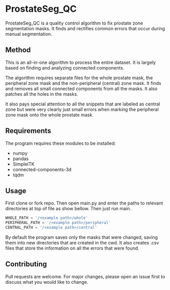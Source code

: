 # ProstateSeg_QC


ProstateSeg_QC is a quality control algorithm to fix prostate zone segmentation masks. It finds and rectifies common errors that occur during manual segmentation.

## Method

This is an all-in-one algorithm to process the entire dataset. It is largely based on finding and analyzing connected components.

The algorithm requires separate files for the whole prostate mask, the peripheral zone mask and the non-peripheral (central) zone mask. It finds and removes all small connected components from all the masks. It also patches all the holes in the masks. 

It also pays special attention to all the snippets that are labeled as central zone but were very clearly just small errors when marking the peripheral zone mask onto the whole prostate mask.

## Requirements

The program requires these modules to be installed:

- numpy
- pandas
- SimpleITK
- connected-components-3d
- tqdm


## Usage

First clone or fork repo. Then open main.py and enter the paths to relevant directories at top of file as show bellow. Then just run main.

```python
WHOLE_PATH = '/<example path>/whole'
PERIPHERAL_PATH = '/<example path>/peripheral'
CENTRAL_PATH = '/<example path>/central'
```
By default the program saves only the masks that were changed, saving them into new directories that are created in the cwd. It also creates .csv files that store the information on all the errors that were found.

## Contributing
Pull requests are welcome. For major changes, please open an issue first to discuss what you would like to change.
